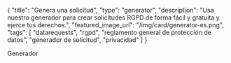 {
    "title": "Genera una solicitud",
    "type": "generator",
    "description": "Usa nuestro generador para crear solicitudes RGPD de forma fácil y gratuita y ejerce tus derechos.",
    "featured_image_url": "/img/card/generator-es.png",
    "tags": [ "datarequests", "rgpd", "reglamento general de protección de datos", "generador de solicitud", "privacidad" ]
}
 
Generador
